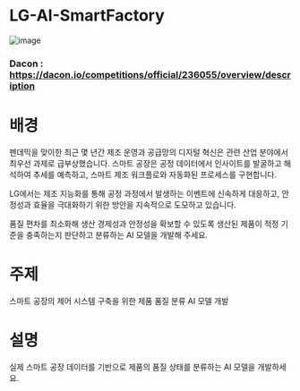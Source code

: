 # LG-AI-SmartFactory
![image](https://github.com/sdding/LG-AI-SmartFactory/assets/86766081/80c81755-7b22-4621-b9b3-bbfcc400efca)

### Dacon : https://dacon.io/competitions/official/236055/overview/description
# 배경
펜데믹을 맞이한 최근 몇 년간 제조 운영과 공급망의 디지털 혁신은 관련 산업 분야에서 최우선 과제로 급부상했습니다.
스마트 공장은 공정 데이터에서 인사이트를 발굴하고 해석하여 추세를 예측하고, 스마트 제조 워크플로와 자동화된 프로세스를 구현합니다.

LG에서는 제조 지능화를 통해 공정 과정에서 발생하는 이벤트에 신속하게 대응하고,
안정성과 효율을 극대화하기 위한 방안을 지속적으로 도모하고 있습니다.

품질 편차를 최소화해 생산 경제성과 안정성을 확보할 수 있도록 생산된 제품이 적정 기준을 충족하는지 판단하고 분류하는 AI 모델을 개발해 주세요.

# 주제
스마트 공장의 제어 시스템 구축을 위한 제품 품질 분류 AI 모델 개발

# 설명
실제 스마트 공장 데이터를 기반으로 제품의 품질 상태를 분류하는 AI 모델을 개발하세요.
